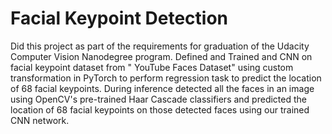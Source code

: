 
# Facial Keypoint Detection

Did this project as part of the requirements for graduation of the Udacity Computer Vision Nanodegree program. Defined and Trained and CNN on facial keypoint dataset from " YouTube Faces Dataset" using custom transformation in PyTorch to perform regression task to predict the location of 68 facial keypoints. During inference detected all the faces in an image using OpenCV's pre-trained Haar Cascade classifiers and predicted the location of 68 facial keypoints on those detected faces using our trained CNN network.
